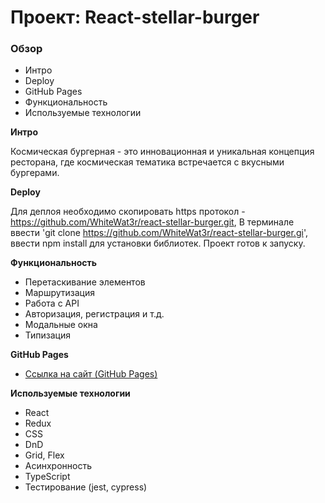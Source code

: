 # Проект: React-stellar-burger

### Обзор
* Интро
* Deploy
* GitHub Pages
* Функциональность
* Используемые технологии

**Интро**

Космическая бургерная - это инновационная и уникальная концепция ресторана, где космическая тематика встречается с вкусными бургерами. 

**Deploy**

Для деплоя необходимо скопировать https протокол - https://github.com/WhiteWat3r/react-stellar-burger.git, В терминале ввести 'git clone https://github.com/WhiteWat3r/react-stellar-burger.gi', ввести npm install для установки библиотек. Проект готов к запуску. 



**Функциональность**
+ Перетаскивание элементов
+ Маршрутизация
+ Работа с API
+ Авторизация, регистрация и т.д.
+ Модальные окна
+ Типизация




**GitHub Pages**

* [Ссылка на сайт (GitHub Pages)](https://whitewat3r.github.io/react-stellar-burger/)

**Используемые технологии**

+ React
+ Redux
+ CSS
+ DnD
+ Grid, Flex
+ Асинхронность
+ TypeScript
+ Тестирование (jest, cypress)